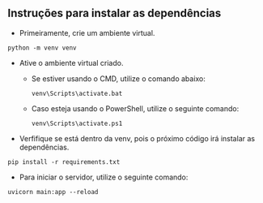 ## Instruções para instalar as dependências

+ Primeiramente, crie um ambiente virtual.
```
python -m venv venv
```

+ Ative o ambiente virtual criado.
  + Se estiver usando o CMD, utilize o comando abaixo:
    ```
    venv\Scripts\activate.bat
    ```
    
  + Caso esteja usando o PowerShell, utilize o seguinte comando:
    ```
    venv\Scripts\activate.ps1
    ```

+ Verfifique se está dentro da venv, pois o próximo código irá instalar as dependências.
```
pip install -r requirements.txt
```

+ Para iniciar o servidor, utilize o seguinte comando:
```
uvicorn main:app --reload
```
